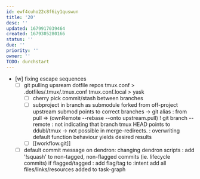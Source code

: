 ```yaml
---
id: ewf4cuho22c8f6iy1quswun
title: '20'
desc: ''
updated: 1679917039464
created: 1679305280166
status: ''
due: ''
priority: ''
owner: ''
TODO: durchstart
---
```


- [w] fixing escape sequences
  + [ ] git pulling upsream dotfile repos
    tmux.conf > .dotfiles/.tmux/.tmux.conf
    tmux.conf.local > yask
    - [ ] cherry pick commit/stash between branches
    - [ ] subproject in branch as submodule forked from off-project upstream
      submod points to correct branches
      -> git alias : from pull => (ownRemote --rebase --onto upstream.pull)
  ! git branch --remote : not indicating that branch tmux HEAD points to ddubl/tmux
  -> not possible in merge-redirects. : overwriting default function behaviour yields desired results
    - [ ] [[workflow.git]]
  - [ ] default commit message on dendron:
    changing dendron scripts : add '!squash' to non-tagged, non-flagged commits (ie. lifecycle commits)
      if flagged/tagged : add flag/tag to :intent
        add all files/links/resources added to task-graph
